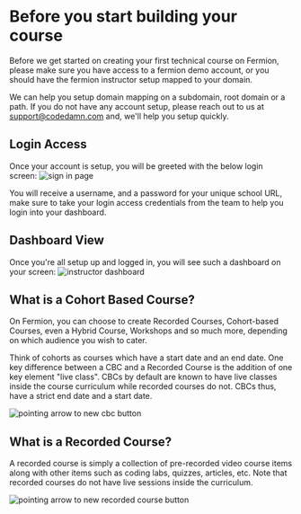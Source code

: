 # Before you start building your course

Before we get started on creating your first technical course on Fermion, please make sure you have access to a fermion demo account, or you should have the fermion instructor setup mapped to your domain.

We can help you setup domain mapping on a subdomain, root domain or a path. If you do not have any account setup, please reach out to us at [support@codedamn.com](mailto:support@codedamn.com) and, we'll help you setup quickly.

## Login Access

Once your account is setup, you will be greeted with the below login screen:
![sign in page](/images/sign-in-page.png)

You will receive a username, and a password for your unique school URL, make sure to take your login access credentials from the team to help you login into your dashboard.

## Dashboard View

Once you're all setup up and logged in, you will see such a dashboard on your screen:
![instructor dashboard](https://codedamn-website-assets.s3.us-east-1.amazonaws.com/uploads/18-11-2024/18%E2%80%AFPM.nbcqlj.png)

## What is a Cohort Based Course?

On Fermion, you can choose to create Recorded Courses, Cohort-based Courses, even a Hybrid Course, Workshops and so much more, depending on which audience you wish to cater.

Think of cohorts as courses which have a start date and an end date. One key difference between a CBC and a Recorded Course is the addition of one key element "live class". CBCs by default are known to have live classes inside the course curriculum while recorded courses do not. CBCs thus, have a strict end date and a start date.

![pointing arrow to new cbc button](/images/instructor-dashboard-new-cbc-pointing-arrow.png)

## What is a Recorded Course?

A recorded course is simply a collection of pre-recorded video course items along with other items such as coding labs, quizzes, articles, etc. Note that recorded courses do not have live sessions inside the curriculum.

![pointing arrow to new recorded course button](/images/instructor-dashboard-new-rc-pointing-arrow.png)

